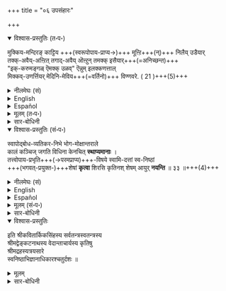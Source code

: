 +++
title = "०६ उपसंहारः"

+++
<details open><summary>विश्वास-प्रस्तुतिः (त॰प॰)</summary>

मुक्किय-मन्दिरङ् काट्टिय +++(स्वरूपोपाय-प्राप्य→)+++ मूऩ्ऱि+++(न्)+++ निलैय् उडैयार्  
तक्क्-अवैय्-अऩ्ऱित् तगाद्-अवैय् ऒऩ्ऱुन् तमक्क् इसैयार्+++(=अनिच्छन्त)+++  
"इक्-करुमङ्गळ् ऎमक्क् उळव्" ऎन्नुम् इलक्कणत्ताल्  
मिक्कव्-उणर्त्तियर् मेदिनि-मेविय+++(=वर्तिनो)+++ विण्णवरे. ( 21 )+++(5)+++
</details>

<details><summary>नीलमेघः (सं)</summary>

( अधिकारार्थसंग्रादिका गाथा) 

मुख्यमन्त्रपदर्शिते +++(स्वरूपोपाय-प्राप्य→)+++ त्रितये निष्ठावन्तः  
स्वानुरूपम् इच्छन्तः  
अननुरूपं किमपि अनिच्छन्त,  
"इमानि कर्माणि अस्माकं सन्ती"ति लक्षणेन सम्यक् ज्ञातवन्तः  
मेदिनी-वर्ति-दिविषदो भवन्ति । +++(5)+++ 
</details>

<details><summary>English</summary>

Those who have become well-established in their knowledge of the three things shown in the Tirumantra (namely, svarūpa, upāya, and puruṣārtha)  
will never agree to do what is improper and will do only what is proper.  
They are really wise men who find, in themselves, these attitudes and actions  
and they may be called eternal sūris living on the earth.
</details>

<details><summary>Español</summary>

Aquellos que se han establecido bien en su conocimiento de las tres cosas que se muestran en el Tirumantra (a saber, Svarūpa, Upāya y Puruṣārtha)  
Nunca estará de acuerdo en hacer lo que es incorrecto  
y hará solo lo que es adecuado.  
Son hombres realmente sabios que encuentran, en sí mismos, estas actitudes y acciones.  
y pueden llamarse sūris eternal que viven en la tierra.
</details>


<details><summary>मूलम् (त॰प॰)</summary>

मुक्कियमन्दिरङ्गाट्टिय मूऩ्ऱिनिलैयुडैयार्  
तक्कवैयऩ्ऱित् तगादवैयॊऩ्ऱुन् दमक्किसैयार्  
इक्करुमङ्गळॆमक्कुळवॆन्नुमिलक्कणत्ताल्  
मिक्कवुणर्त्तियर् मेदिनिमेविय विण्णवरे. ( 21 )
</details>

<details><summary>सार-बोधिनी</summary>

कीऴ्च्चॊऩ्ऩ इव्वधिकारार्थत्तै पाट्टालुम् सङ्ग्रहित्तुक्काट्टुगिऱार् मुक्किय मित्यादि । मुक्किय मन्दिरम् - मुक्यमाऩ मन्द्रम्, ‘‘न मन्त्रोऽष्टाक्षरात्परः’’ ऎऩ्गिऱबडि सर्वोत्कृष्टमाऩ मूलमन्द्रमॆऩ्ऱबडि। अत्ताले काट्टिय - काट्टप्पट्ट, पदत्रयत्ताले यडैयवे काट्टप्पट्ट वॆऩ्ऱबडि। मूऩ्ऱिल् - स्वरूपोपायपुरुषार्थङ्गळिल्, निलैयुडैयार् - निष्ठैयुळ्ळवर्गळाऩ, मेदिऩिमेविय विण्णवर् - भूमियिलिरुक्कुम् देवतैकळ्, भूदेवर्गळाऩ प्रपन्नर्गळॆऩ्ऱबडि। इक्करुमङ्गळ् - परपरिभवादिगळिल् विषादाभावादिरूपङ्गळाऩ इन्द कर्मङ्गळ्, ऎमक्कुळवॆऩ्ऩुमिलक् कणत्ताल् - नमक्कु उण्डायिरुक्किऱदॆऩ्ऱुम् ज्ञापकलिङ्गङ्गळाल्, मिक्कवुणर्त्तियर् - निष्कृष्टमाऩ अनुमित्यात्मकनिश्चयत्तैयुडैयराय्, स्वनिष्ठाभिज्ञानत्तैयुडै यराय्क्कॊण्डॆऩ्ऱबडि। तक्कवैयऩ्ऱि - स्वस्वरूपादिनिष्ठैकळुक्कु उचितङ्गळाऩ सदाचारङ्गळैयॊऴिय, नित्यनैमित्तिकङ्गळैयॊऴिय ऎऩ्ऱबडि। तगादवै - अनुचिततङ्गळाऩ अकृत्यकरणादिगळैयुम्, अल्पङ्गळाऩ भीतिप्रीतिहेतुक्कळैयुम्, तमक्किसैयार् - तमक्कु ग्राह्यङ्गळाग इसैयार्, इच्चियार्गळॆऩ्ऱबडि। अथवा तमक्किसैयार् – तमक्कु ग्राह्यङ्गळाग ऎण्णादवर्गळाऩ, इक्करुमङ्गळ् ऎमक्कुळवॆऩ्ऩुमिलक्कणत्ताल् मिक्कवुणर्त्तियर् मेदिऩि मेविय विण्णवरे ऎऩ्ऱन्वयिक्कवुमाम्। भगवाऩ् पोले भूमियिल् अवतरित्त नित्यसूरिकळे। कीऴधिकारत्तिल् प्रपन्नरै मुक्ततुल्यरॆऩ्ऱार्। 
</details>


<details open><summary>विश्वास-प्रस्तुतिः (सं॰प॰)</summary>

स्वापोद्बोध-व्यतिकर-निभे भोग-मोक्षान्तराले  
कालं कञ्चिज् जगति विधिना केनचित् **स्थाप्यमानाः** ।  
तत्त्वोपाय-प्रभृति+++(→परमप्राप्य)+++-विषये स्वामि-दत्तां स्व-निष्ठां  
+++(भगवत्-प्रयुक्त-)+++शेषां **कृत्वा** शिरसि कृतिनश् शेषम् आयुर् **नयन्ति** ॥ ३३ ॥+++(4)+++
</details>

<details><summary>नीलमेघः (सं)</summary>

स्वापोद्बोध-व्यतिकर-निभे भोग-मोक्षान्तराले  
कालं कञ्चिज् जगति विधिना केनचित् **स्थाप्यमानाः** ।  
तत्त्वोपाय-प्रभृति+++(→परमप्राप्य)+++-विषये स्वामि-दत्तां स्व-निष्ठां  
+++(भगवत्-प्रयुक्त-)+++शेषां **कृत्वा** शिरसि कृतिनश् शेषम् आयुर् **नयन्ति** ॥ ३३ ॥+++(4)+++
</details>


<details><summary>English</summary>

In the interval between this life of worldly enjoyment and life after mokṣa  -  
( an interval) which may be compared to a mingling of the state of sleep and the waking state ---  
some destiny has placed prapannas for a time and they pass the rest of their lives wearing, on their heads,  
the garland of their nishtā in regard to tattva, upāya, and puruṣārtha,  
which has been vouchsafed to them by the Lord.
</details>

<details><summary>Español</summary>

En el intervalo entre esta vida de disfrute mundano y vida después de mokṣa -  
(un intervalo) que puede compararse con una mezcla del estado del sueño y el estado de vigilia ---  
Algunos destino han colocado a Papannas por un tiempo y pasan el resto de sus vidas vistiendo, en sus cabezas,  
La guirnalda de su nishtā con respecto a Tattva, Upāya y Puruṣārtha,  
que les ha sido atendido por el Señor.
</details>



<details><summary>मूलम् (सं॰प॰)</summary>

स्वापोद्बोधव्यतिकरनिभे भोगमोक्षान्तराले  
कालं कञ्चिज्जगति विधिना केनचित् स्थाप्यमानाः ।  
तत्त्वोपायप्रभृतिविषये स्वामिदत्तां स्वनिष्ठां  
शेषां कृत्वा शिरसि कृतिनश्शेषमायुर्नयन्ति ॥ ३३ ॥
</details>

<details><summary>सार-बोधिनी</summary>

इव्वधिकारत्तिल् प्रपन्नरिल् स्वनिष्ठाभिज्ञान मुडैयवर्गळै नित्यसूरितुल्यरॆऩ्गिऱार्। आर्तप्रपन्नव्यतिरिक्तर् सर्वस्वामियाऩ भगवाऩाले कॊडुक्कप्पट्ट स्वरूपोपायपुरुषार्थ विषयगमाऩ स्वनिष्ठैयै परमपदप्राप्तिक्कु अरुळप्पाट्टिल् परियट्टवस्त्रमाग वहित्तुक् कॊण्डु आयुश्शेषत्तैक् कऴिक्किऱार्गळॆऩ्गिऱार् स्वापोद्बोधेति । कृतिनः – सुकृतिकळाऩ सिल प्रपन्नर्गळ्, स्वापोद्बोधव्यतिकरनिभे – स्वापः – निद्रा, उद्बोधः – निद्रानन्तरजागरणम्, व्यतिकरनिभे – अदुगळुडैय सम्पर्कतुल्यमाऩ, भोगमोक्षान्तराळे – मुमुक्षोत्पत्तेः पूर्वकालिकः भोगः संसारः; इदु स्वापस्थानीयम्। अनादिमायया सुप्तः ऎऩ्गिऱदिऱे संसारियै। मोक्षम्; जागरणस्थानीयम्; ‘‘जागृवासँ-स्समिन्धते’’ ऎऩ्ऱदिऱे मोक्षदशैयिल्। तयोरन्तराळे – मध्यत्तिल् मुमुक्षुत्वावस्थैयिलॆऩ्ऱबडि। केनचिद्विधिना – विलक्षणमाऩ भगवत्कृपैयाले, इङ्गु विधिशब्दत्ताल् भगवत्कृपै सॊल्लप् पडुगिऱदॆऩ्ऱु साम्प्रदायिकाः । कञ्चित्कालं – सिलनाळ्, जगति – लीलाविभूतियिल्, स्थाप्यमानाः – स्थापिक्कप्पट्टवराय्क्कॊण्डु, इदऩाल् भगवाऩ् तऩ्ऩुडैय कृपैयाले ब्रह्म वित्तुक्कळै लोकत्तैत् तिरुत्तुगैक्काग सिलगालम् लोगत्तिल् वैत्तिरुप् पाऩॆऩ्गिऱ अर्थम् सूचितमागिऱदु। ‘‘अध्यात्मग्रन्थनिर्माणमनेकेषाञ्च बोधनं । अर्चावतारसेवा च तेषामेतन्महत्फलम् ॥’’ऎऩ्ऱु सॊऩ्ऩार्गळिऱे। तत्त्वोपायप्रभृतिविषये – इङ्गु प्रभृतिशब्दत् ताले पुरुषार्थत्तिऱ्कु ग्रहणम्। स्वामिदत्तां – स्वामियाऩ भगवाऩाले कृपैयिऩाले कॊडुक्कप्पट्ट, स्वनिष्ठां - तङ्गळ् तङ्गळ् वृत्तिविशेषङ्गळै, शिरसि – शिरस्सिले, शेषां कृत्वा - तिरुप्परियट्टमाग धरित्तु, भगवद्भुक्तमाऩ स्रग्वस्त्रादिगळै शेषैयॆऩ्ऱु सॊल्लुगिऱदु। दैवात्प्राप्त स्रजि स्त्रीस्याच्छेषेति निघण्टुः । शेषमायुर्नयन्ति – आयुश्शेषत्तैप्पोक् कडिक्किऱार्गळॆऩ्गै।  
    
    
</details>


<details open><summary>विश्वास-प्रस्तुतिः</summary>

इति श्रीकवितार्किकसिंहस्य सर्वतन्त्रस्वतन्त्रस्य  
श्रीमद्वेङ्कटनाथस्य वेदान्ताचार्यस्य कृतिषु  
श्रीमद्रहस्यत्रयसारे  
स्वनिष्ठाभिज्ञानाधिकारश्चतुर्दशः ॥
</details>

<details><summary>मूलम्</summary>

इति श्रीकवितार्किकसिंहस्य सर्वतन्त्रस्वतन्त्रस्य  
श्रीमद्वेङ्कटनाथस्य वेदान्ताचार्यस्य कृतिषु  
श्रीमद्रहस्यत्रयसारे  
स्वनिष्ठाभिज्ञानाधिकारश्चतुर्दशः ॥
</details>



<details><summary>सार-बोधिनी</summary>

॥ इति श्रीमदहोबिलमठास्थाने द्विचत्वारिंशत्पट्टे मूर्द्धाभिषिक्तस्य  
निरवधिकगुरुभक्तिभरितस्य श्रीलक्ष्मीनृसिंहदिव्यपादुकासेवक  
श्रीवण्शठकोप श्री श्रीरङ्गशठकोपयतीन्द्रस्य कृतौ  
श्री सारबोधिन्याख्यायां व्याख्यायां  
स्वनिष्ठाभिज्ञानाधिकारश्चतुर्दशः ॥

</details>